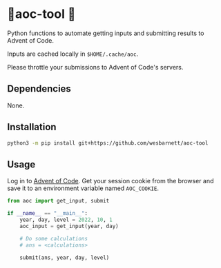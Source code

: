 # 🎄aoc-tool 🎁

Python functions to automate getting inputs and submitting results to Advent of Code. 

Inputs are cached locally in `$HOME/.cache/aoc`. 

Please throttle your submissions to Advent of Code's servers.

## Dependencies

None.

## Installation

```bash
python3 -m pip install git+https://github.com/wesbarnett/aoc-tool
```

## Usage

Log in to [Advent of Code](https://adventofcode.com). Get your session cookie from the browser and save it to an environment variable named `AOC_COOKIE`.

```python
from aoc import get_input, submit

if __name__ == "__main__":
    year, day, level = 2022, 10, 1
    aoc_input = get_input(year, day)

    # Do some calculations
    # ans = <calculations>

    submit(ans, year, day, level)
```
